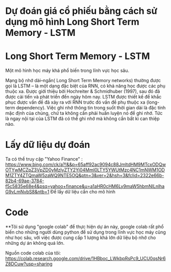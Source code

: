 # Dự đoán giá cổ phiếu bằng cách sử dụng mô hình Long Short Term Memory - LSTM
# Long Short Term Memory - LSTM
Một mô hình học máy khá phổ biến trong lĩnh vực học sâu. 

Mạng bộ nhớ dài–ngắn( Long Short Term Memory networks) thường được gọi là LSTM – là một dạng đặc biệt của RNN, có khả năng học được các phụ thuộc xa. Được giới thiệu bởi Hochreiter & Schmidhuber (1997), sau đó đã được cải tiến và phát triển đến ngày hôm nay.
LSTM được thiết kế để khắc phục được vấn đề đã xảy ra với RNN trước đó vấn đề phụ thuộc xa (long-term dependency). Việc ghi nhớ thông tin trong suốt thời gian dài là đặc tính mặc định của chúng, chứ ta không cần phải huấn luyện nó để ghi nhớ.
Tức là ngay nội tại của LSTM đã có thể ghi nhớ mà không cần bất kì can thiệp nào. 

# Lấy dữ liệu dự đoán
Ta có thể truy cập "Yahoo Finance" : https://www.bing.com/ck/a?!&&p=65aff92ac9094c88JmltdHM9MTcxODQwOTYwMCZpZ3VpZD0yMzIyZTY2Yi04MmI0LTY5YWUtMzc4NC1mNWM1ODM1ZTY4ZTQmaW5zaWQ9NTE5OQ&ptn=3&ver=2&hsh=3&fclid=2322e66b-82b4-69ae-3784-f5c5835e68e4&psq=yahoo+finance&u=a1aHR0cHM6Ly9maW5hbmNlLnlhaG9vLmNvbS8&ntb=1
Để lấy dữ liệu cần cho mô hình

# Code
**Tôi sử dụng "google colab" để thực hiện dự án này, google colab rất phổ biến cho những người dùng python để sử dụng trong lĩnh vực học máy cũng như học sâu, với việc được cung cấp 1 lượng khá lớn dữ liệu bộ nhớ cho những dự án không quá lớn.

Nguồn code colab của tôi: https://colab.research.google.com/drive/1HBboc_LWkbpRsPc9_UCU0qsNr6Z8DCuw?usp=sharing

